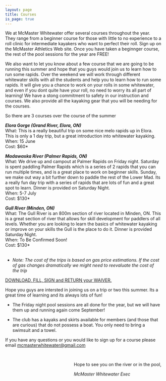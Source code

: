 ```yaml
---
layout: page
title: Courses
is_page: true
---
```


We at McMaster Whitewater offer several courses throughout the year. They range from a beginner course for those with little to no experience 
to a roll clinic for intermediate kayakers who want to perfect their roll. Sign up on the McMaster Athletics Web site.  Once you have taken a beginnger course, the rest of the pool sessions for the year are FREE! 
 
We also want to let you know about a few course that we are going to be running this summer and hope that you guys would join us to learn how to run some rapids.  Over the weekend we will work through different whitewater skills with all the students and help you to learn how to run some rapids.  It will give you a chance to work on your rolls in some whitewater, and even if you dont quite have your roll, no need to worry its all part of learning!  We have a stong commitment to safety in our instruction and courses.  We also provide all the kayaking gear that you will be needing for the courses.

So there are 3 courses over the course of the summer

<b><i>Elora Gorge (Grand River, Elora, ON)</i></b>
<br/>
What: This is a really beautiful trip on some nice melo rapids up in Elora.  This is only a 1 day trip, but a great introduction into whitewater kayaking.
<br/>
When: 15 June
<br/>
Cost: $60*



<b><i>Madawaska River (Palmer Rapids, ON)</i></b>
<br/>
What: We drive up and campout at Palmer Rapids on Friday night.  Saturday is spent paddling Palmer Rapids which is a series of 2 rapids that you can run multiple times, and is a great place to work on beginner skills. Sunday, we make out way a bit further down to paddle the rest of the Lower Mad.  Its a really fun day trip with a series of rapids that are lots of fun and a great spot to learn.  Dinner is provided on Saturday Night.
<br/>
When: 5-7 July
<br/>
Cost: $130*



<b><i>Gull River (Minden, ON)</i></b>
<br/>
What: The Gull River is an 800m section of river located in Minden, ON.  This is a great section of river that allows for skill development for paddlers of all levels.  Whether you are looking to learn the basics of whitewater kayaking or improve on your skills the Gull is the place to do it. Dinner is provided Saturday Night.
<br/>
When: To Be Confirmed Soon!
<br/>
Cost: $130*
<br/>
<br/>
* <i>Note: The cost of the trips is based on gas price estimations.  If the cost of gas changes dramatically we might need to reevaluate the cost of the trip</i>

[DOWNLOAD, FILL, SIGN and RETURN your WAIVER.](https://docs.google.com/viewer?a=v&pid=explorer&chrome=true&srcid=0By5iTUP7UkcbNDE3NjYxYWQtZWU1MC00ZDBhLTk0NzktNjk3NjQ0OTYxZjYy&hl=en&authkey=CO7ot4cB)

Hope you guys are intersted in joining us on a trip or two this summer.  Its a great time of learning and its always lots of fun!

- The Friday night pool sessions are all done for the year, but we will have them up and running again come September!
 
- The club has a kayaks and skirts available for members (and those that are curious) that do not possess a boat.  You only need to bring a swimsuit and a towel.
 
If you have any questions or you would like to sign up for a course please email mcmasterwhitewater@gmail.com 
 
<div style='float:right;'>
<br/>
<p>Hope to see you on the river or in the pool,</p>
<i>McMaster Whitewater Exec</i>
</div>

